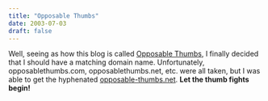 ```yaml
---
title: "Opposable Thumbs"
date: 2003-07-03
draft: false
---
```

Well, seeing as how this blog is called [Opposable Thumbs](http://opposable-thumbs.net/ "Opposable Thumbs"), I finally decided that I should have a matching domain name. Unfortunately, opposablethumbs.com, opposablethumbs.net, etc. were all taken, but I was able to get the hyphenated [opposable-thumbs.net](http://opposable-thumbs.net/). **Let the thumb fights begin!**
